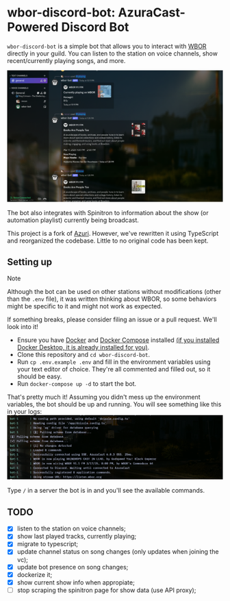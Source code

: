 # wbor-discord-bot: AzuraCast-Powered Discord Bot

`wbor-discord-bot` is a simple bot that allows you to interact with [WBOR](https://wbor.org) directly in your guild. You can listen to the station on voice channels, show recent/currently playing songs, and more.

![showcase](.github/showcase.png)

The bot also integrates with Spinitron to information about the show (or automation playlist) currently being broadcast.

This project is a fork of [Azuri](https://github.com/AzuraCast/Azuri). However, we've rewritten it using TypeScript and reorganized the codebase. Little to no original code has been kept.

## Setting up

> [!NOTE]
> Although the bot can be used on other stations without modifications (other than the `.env` file), it was written thinking about WBOR, so some behaviors might be specific to it and might not work as expected.
>
> If something breaks, please consider filing an issue or a pull request. We'll look into it!

- Ensure you have [Docker](https://docs.docker.com/engine/install/) and [Docker Compose](https://docs.docker.com/compose/install/) installed [(if you installed Docker Desktop, it is already installed for you)](https://docs.docker.com/compose/install/#scenario-one-install-docker-desktop).
- Clone this repository and `cd wbor-discord-bot`.
- Run `cp .env.example .env` and fill in the environment variables using your text editor of choice. They're all commented and filled out, so it should be easy.
- Run `docker-compose up -d` to start the bot.

That's pretty much it! Assuming you didn't mess up the environment variables, the bot should be up and running. You will see something like this in your logs:
![image](.github/image.png)

Type `/` in a server the bot is in and you'll see the available commands.

## TODO

- [x] listen to the station on voice channels;
- [x] show last played tracks, currently playing;
- [x] migrate to typescript;
- [x] update channel status on song changes (only updates when joining the vc);
- [x] update bot presence on song changes;
- [x] dockerize it;
- [x] show current show info when appropiate;
- [ ] stop scraping the spinitron page for show data (use API proxy);
